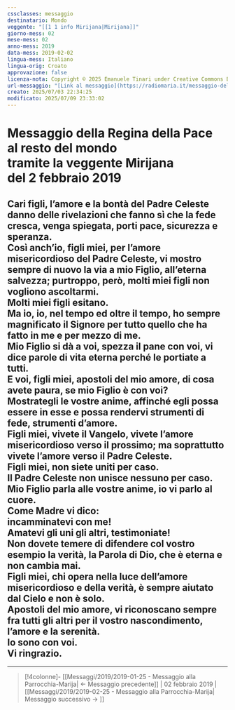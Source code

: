 ```yaml
---
cssclasses: messaggio
destinatario: Mondo
veggente: "[[1 1 info Mirijana|Mirijana]]"
giorno-mess: 02
mese-mess: 02
anno-mess: 2019
data-mess: 2019-02-02
lingua-mess: Italiano
lingua-orig: Croato
approvazione: false
licenza-nota: Copyright © 2025 Emanuele Tinari under Creative Commons BY-NC-SA 4.0 https://creativecommons.org/licenses/by-nc-sa/4.0/
url-messaggio: "[Link al messaggio](https://radiomaria.it/messaggio-del-2-febbraio-2019/)"
creato: 2025/07/03 22:34:25
modificato: 2025/07/09 23:33:02
---
```


# Messaggio della Regina della Pace<br>al resto del mondo<br>tramite la veggente Mirijana<br>del 2 febbraio 2019

## Cari figli, l’amore e la bontà del Padre Celeste danno delle rivelazioni che fanno sì che la fede cresca, venga spiegata, porti pace, sicurezza e speranza.<br>Così anch’io, figli miei, per l’amore misericordioso del Padre Celeste, vi mostro sempre di nuovo la via a mio Figlio, all’eterna salvezza; purtroppo, però, molti miei figli non vogliono ascoltarmi.<br>Molti miei figli esitano.<br>Ma io, io, nel tempo ed oltre il tempo, ho sempre magnificato il Signore per tutto quello che ha fatto in me e per mezzo di me.<br>Mio Figlio si dà a voi, spezza il pane con voi, vi dice parole di vita eterna perché le portiate a tutti.<br>E voi, figli miei, apostoli del mio amore, di cosa avete paura, se mio Figlio è con voi?<br>Mostrategli le vostre anime, affinché egli possa essere in esse e possa rendervi strumenti di fede, strumenti d’amore.<br>Figli miei, vivete il Vangelo, vivete l’amore misericordioso verso il prossimo; ma soprattutto vivete l’amore verso il Padre Celeste.<br>Figli miei, non siete uniti per caso.<br>Il Padre Celeste non unisce nessuno per caso.<br>Mio Figlio parla alle vostre anime, io vi parlo al cuore.<br>Come Madre vi dico:<br>incamminatevi con me!<br>Amatevi gli uni gli altri, testimoniate!<br>Non dovete temere di difendere col vostro esempio la verità, la Parola di Dio, che è eterna e non cambia mai.<br>Figli miei, chi opera nella luce dell’amore misericordioso e della verità, è sempre aiutato dal Cielo e non è solo.<br>Apostoli del mio amore, vi riconoscano sempre fra tutti gli altri per il vostro nascondimento, l’amore e la serenità.<br>Io sono con voi.<br>Vi ringrazio.

***

> [!4colonne]- [[Messaggi/2019/2019-01-25 - Messaggio alla Parrocchia-Marija| ← Messaggio precedente]] | 02 febbraio 2019 | [[Messaggi/2019/2019-02-25 - Messaggio alla Parrocchia-Marija| Messaggio successivo → ]]
